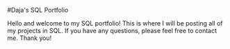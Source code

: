 #Daja's SQL Portfolio

Hello and welcome to my SQL portfolio! This is where I will be posting all of my projects in SQL. If you have any questions, please feel free to contact me. Thank you!

